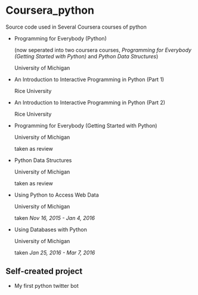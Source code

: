 # Coursera_python

Source code used in Several Coursera courses of python

* Programming for Everybody (Python)

    (now seperated into two coursera courses, _Programming for Everybody (Getting Started with Python)_ and _Python Data Structures_)
    
    University of Michigan

* An Introduction to Interactive Programming in Python (Part 1)

    Rice University

* An Introduction to Interactive Programming in Python (Part 2)

    Rice University
    
* Programming for Everybody (Getting Started with Python)
    
    University of Michigan
        
    taken as review
    
* Python Data Structures

    University of Michigan
        
    taken as review    

* Using Python to Access Web Data

    University of Michigan

    taken _Nov 16, 2015 - Jan 4, 2016_ 

* Using Databases with Python

    University of Michigan

    taken _Jan 25, 2016 - Mar 7, 2016_ 

## Self-created project

* My first python twitter bot